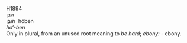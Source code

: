 H1894  
הבן  
הוֹבֶן ‎ hôben  
*ho‘-ben*  
Only in plural, from an unused root meaning to *be* *hard*; *ebony: -*
ebony.  
